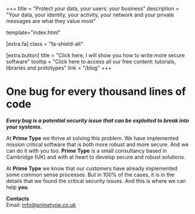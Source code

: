 +++
title = "Protect your data, your users: your business"
description = "Your data, your identity, your activity, your network and your private messages are what they value most"

template="index.html"

[extra.fa]
class = "fa-shield-alt"

[extra.button]
title = "Click here, I will show you how to write more secure software"
tooltip = "Click here to access all our free content: tutorials, libraries and prototypes"
link = "/blog"
+++

# One bug for every thousand lines of code

_**Every bug is a potential security issue that can be exploited to break
into your systems.**_

At **Prime Type** we thrive at solving this problem. We have implemented
mission critical software that is both more robust and more secure. And
we can do it with you too. **Prime Type** is a small consultancy based
in Cambridge (UK) and with at heart to develop secure and robust solutions.

At **Prime Type** we know that our customers have already implemented some
common sense processes. But in 100% of the cases, it is in the details that
we found the critical security issues. And this is where we can help **you**.

<strong>Contacts</strong><br>
Email:
<a class="btn btn-outline-success" href="mailto:info@primetype.co.uk" class="text-info">
    <i class="far fa-envelope"></i>
    info@primetype.co.uk
</a>
